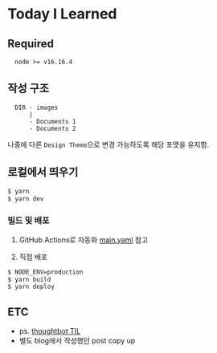 # Today I Learned

## Required
```
  node >= v16.16.4
```

## 작성 구조
```
  DIR - images
      |
      - Documents 1
      - Documents 2
```
나중에 다른 `Design Theme`으로 변경 가능하도록 해당 포맷을 유지함.

## 로컬에서 띄우기
```bash
$ yarn
$ yarn dev
```

### 빌드 및 배포

1. GitHub Actions로 자동화
[main.yaml](https://github.com/0ams/TIL/blob/master/.github/workflows/main.yml) 참고

2. 직접 배포
```bash
$ NODE_ENV=production
$ yarn build
$ yarn deploy
```

## ETC
* ps. [thoughtbot TIL](https://github.com/thoughtbot/til)
* 별도 blog에서 작성했던 post copy up

